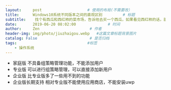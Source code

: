 ```yaml
---
layout:     post                    # 使用的布局(不需要改）
title:      Windows10系统不同版本之间的直观区别         # 标题
subtitle:    找个有西瓜和西红柿的菜市场，告诉他去买一个西瓜，如果看见西红柿的话，就买两个 要是买回来一个西瓜和两个西红柿，他就不是真正的程序员 真正的程序员会买回来两个西瓜.   #副标题
date:       2019-06-20 08:02:00              # 时间
author:     Zen                      # 作者
header-img: img/photo/jiuzhaigou.webp   #这篇文章标题背景图片
catalog: False                       # 是否归档
tags:                               #标签
    - 操作系统
---
```


+ 家庭版
不具备组策略管理功能，不能添加用户
+ 专业版
可以进行组策略管理，可以直接添加新用户
+ 企业版
比专业版多了一些用不到的功能
+ 企业版长期支持
相对专业版不能使用应用商店，不能安装uwp
